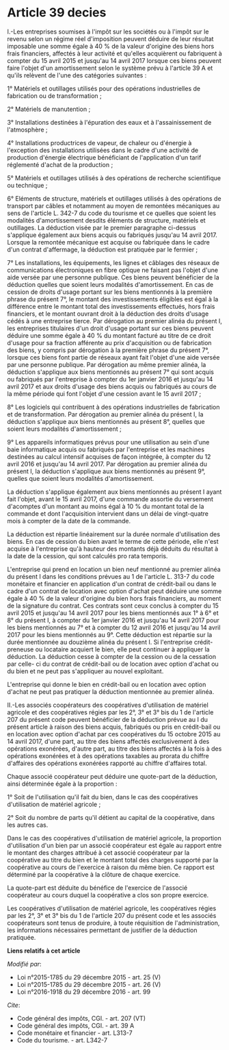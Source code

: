 # Article 39 decies

I.-Les entreprises soumises à l'impôt sur les sociétés ou à l'impôt sur le revenu selon un régime réel d'imposition peuvent
déduire de leur résultat imposable une somme égale à 40 % de la valeur d'origine des biens hors frais financiers, affectés à
leur activité et qu'elles acquièrent ou fabriquent à compter du 15 avril 2015 et jusqu'au 14 avril 2017 lorsque ces biens
peuvent faire l'objet d'un amortissement selon le système prévu à l'article 39 A et qu'ils relèvent de l'une des catégories
suivantes : 

1° Matériels et outillages utilisés pour des opérations industrielles de fabrication ou de transformation ; 

2° Matériels de manutention ; 

3° Installations destinées à l'épuration des eaux et à l'assainissement de l'atmosphère ; 

4° Installations productrices de vapeur, de chaleur ou d'énergie à l'exception des installations utilisées dans le cadre
d'une activité de production d'énergie électrique bénéficiant de l'application d'un tarif réglementé d'achat de la
production ; 

5° Matériels et outillages utilisés à des opérations de recherche scientifique ou technique ; 

6° Eléments de structure, matériels et outillages utilisés à des opérations de transport par câbles et notamment au moyen de
remontées mécaniques au sens de l'article L. 342-7 du code du tourisme et ce quelles que soient les modalités d'amortissement
desdits éléments de structure, matériels et outillages. La déduction visée par le premier paragraphe ci-dessus s'applique
également aux biens acquis ou fabriqués jusqu'au 14 avril 2017. Lorsque la remontée mécanique est acquise ou fabriquée dans
le cadre d'un contrat d'affermage, la déduction est pratiquée par le fermier ; 

7° Les installations, les équipements, les lignes et câblages des réseaux de communications électroniques en fibre optique ne
faisant pas l'objet d'une aide versée par une personne publique. Ces biens peuvent bénéficier de la déduction quelles que
soient leurs modalités d'amortissement. En cas de cession de droits d'usage portant sur les biens mentionnés à la première
phrase du présent 7°, le montant des investissements éligibles est égal à la différence entre le montant total des
investissements effectués, hors frais financiers, et le montant ouvrant droit à la déduction des droits d'usage cédés à une
entreprise tierce. Par dérogation au premier alinéa du présent I, les entreprises titulaires d'un droit d'usage portant sur
ces biens peuvent déduire une somme égale à 40 % du montant facturé au titre de ce droit d'usage pour sa fraction afférente
au prix d'acquisition ou de fabrication des biens, y compris par dérogation à la première phrase du présent 7°, lorsque ces
biens font partie de réseaux ayant fait l'objet d'une aide versée par une personne publique. Par dérogation au même premier
alinéa, la déduction s'applique aux biens mentionnés au présent 7° qui sont acquis ou fabriqués par l'entreprise à compter du
1er janvier 2016 et jusqu'au 14 avril 2017 et aux droits d'usage des biens acquis ou fabriqués au cours de la même période
qui font l'objet d'une cession avant le 15 avril 2017 ; 

8° Les logiciels qui contribuent à des opérations industrielles de fabrication et de transformation. Par dérogation au
premier alinéa du présent I, la déduction s'applique aux biens mentionnés au présent 8°, quelles que soient leurs modalités
d'amortissement ; 

9° Les appareils informatiques prévus pour une utilisation au sein d'une baie informatique acquis ou fabriqués par
l'entreprise et les machines destinées au calcul intensif acquises de façon intégrée, à compter du 12 avril 2016 et jusqu'au
14 avril 2017. Par dérogation au premier alinéa du présent I, la déduction s'applique aux biens mentionnés au présent 9°,
quelles que soient leurs modalités d'amortissement. 

La déduction s'applique également aux biens mentionnés au présent I ayant fait l'objet, avant le 15 avril 2017, d'une
commande assortie du versement d'acomptes d'un montant au moins égal à 10 % du montant total de la commande et dont
l'acquisition intervient dans un délai de vingt-quatre mois à compter de la date de la commande. 

La déduction est répartie linéairement sur la durée normale d'utilisation des biens. En cas de cession du bien avant le terme
de cette période, elle n'est acquise à l'entreprise qu'à hauteur des montants déjà déduits du résultat à la date de la
cession, qui sont calculés pro rata temporis. 

L'entreprise qui prend en location un bien neuf mentionné au premier alinéa du présent I dans les conditions prévues au 1 de
l'article L. 313-7 du code monétaire et financier en application d'un contrat de crédit-bail ou dans le cadre d'un contrat de
location avec option d'achat peut déduire une somme égale à 40 % de la valeur d'origine du bien hors frais financiers, au
moment de la signature du contrat. Ces contrats sont ceux conclus à compter du 15 avril 2015 et jusqu'au 14 avril 2017 pour
les biens mentionnés aux 1° à 6° et 8° du présent I, à compter du 1er janvier 2016 et jusqu'au 14 avril 2017 pour les biens
mentionnés au 7° et à compter du 12 avril 2016 et jusqu'au 14 avril 2017 pour les biens mentionnés au 9°. Cette déduction est
répartie sur la durée mentionnée au douzième alinéa du présent I. Si l'entreprise crédit-preneuse ou locataire acquiert le
bien, elle peut continuer à appliquer la déduction. La déduction cesse à compter de la cession ou de la cessation par celle-
ci du contrat de crédit-bail ou de location avec option d'achat ou du bien et ne peut pas s'appliquer au nouvel exploitant. 

L'entreprise qui donne le bien en crédit-bail ou en location avec option d'achat ne peut pas pratiquer la déduction
mentionnée au premier alinéa. 

II.-Les associés coopérateurs des coopératives d'utilisation de matériel agricole et des coopératives régies par les 2°, 3°
et 3° bis du 1 de l'article 207 du présent code peuvent bénéficier de la déduction prévue au I du présent article à raison
des biens acquis, fabriqués ou pris en crédit-bail ou en location avec option d'achat par ces coopératives du 15 octobre 2015
au 14 avril 2017, d'une part, au titre des biens affectés exclusivement à des opérations exonérées, d'autre part, au titre
des biens affectés à la fois à des opérations exonérées et à des opérations taxables au prorata du chiffre d'affaires des
opérations exonérées rapporté au chiffre d'affaires total. 

Chaque associé coopérateur peut déduire une quote-part de la déduction, ainsi déterminée égale à la proportion : 

1° Soit de l'utilisation qu'il fait du bien, dans le cas des coopératives d'utilisation de matériel agricole ; 

2° Soit du nombre de parts qu'il détient au capital de la coopérative, dans les autres cas. 

Dans le cas des coopératives d'utilisation de matériel agricole, la proportion d'utilisation d'un bien par un associé
coopérateur est égale au rapport entre le montant des charges attribué à cet associé coopérateur par la coopérative au titre
du bien et le montant total des charges supporté par la coopérative au cours de l'exercice à raison du même bien. Ce rapport
est déterminé par la coopérative à la clôture de chaque exercice. 

La quote-part est déduite du bénéfice de l'exercice de l'associé coopérateur au cours duquel la coopérative a clos son propre
exercice. 

Les coopératives d'utilisation de matériel agricole, les coopératives régies par les 2°, 3° et 3° bis du 1 de l'article 207
du présent code et les associés coopérateurs sont tenus de produire, à toute réquisition de l'administration, les
informations nécessaires permettant de justifier de la déduction pratiquée.

**Liens relatifs à cet article**

_Modifié par_:

  - Loi n°2015-1785 du 29 décembre 2015 - art. 25 (V)
  - Loi n°2015-1785 du 29 décembre 2015 - art. 26 (V)
  - Loi n°2016-1918 du 29 décembre 2016 - art. 99

_Cite_:

  - Code général des impôts, CGI. - art. 207 (VT)
  - Code général des impôts, CGI. - art. 39 A
  - Code monétaire et financier - art. L313-7
  - Code du tourisme. - art. L342-7

